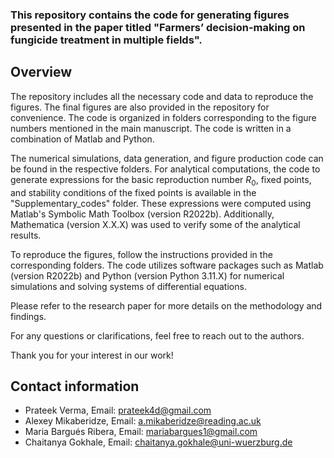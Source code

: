 ### This repository contains the code for generating figures presented in the paper titled "Farmers’ decision-making on fungicide treatment in multiple fields".


## Overview ##

The repository includes all the necessary code and data to reproduce the figures. The final figures are also provided in the repository for convenience. The code is organized in folders corresponding to the figure numbers mentioned in the main manuscript. The code is written in a combination of Matlab and Python.

The numerical simulations, data generation, and figure production code can be found in the respective folders. For analytical computations, the code to generate expressions for the basic reproduction number $R_0$, fixed points, and stability conditions of the fixed points is available in the "Supplementary_codes" folder. These expressions were computed using Matlab's Symbolic Math Toolbox (version R2022b). Additionally, Mathematica (version X.X.X) was used to verify some of the analytical results.

To reproduce the figures, follow the instructions provided in the corresponding folders. The code utilizes software packages such as Matlab (version R2022b) and Python (version Python 3.11.X) for numerical simulations and solving systems of differential equations.

Please refer to the research paper for more details on the methodology and findings.

For any questions or clarifications, feel free to reach out to the authors.

Thank you for your interest in our work!

## Contact information ##

* Prateek Verma, Email: prateek4d@gmail.com
* Alexey Mikaberidze, Email: a.mikaberidze@reading.ac.uk
* Maria Bargués Ribera, Email: mariabargues1@gmail.com
* Chaitanya Gokhale, Email: chaitanya.gokhale@uni-wuerzburg.de
